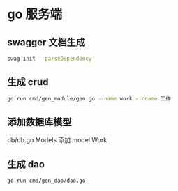 # go 服务端

## swagger 文档生成

```sh
swag init --parseDependency
```

## 生成 crud

```sh
go run cmd/gen_module/gen.go --name work --cname 工作
```

## 添加数据库模型

db/db.go
Models 添加 model.Work

## 生成 dao

```sh
go run cmd/gen_dao/dao.go
```
